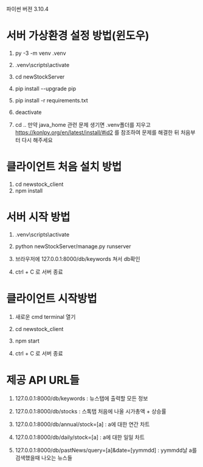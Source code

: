파이썬 버젼 3.10.4


# 서버 가상환경 설정 방법(윈도우)

1. py -3 -m venv .venv
2. .venv\scripts\activate

3. cd newStockServer
4. pip install --upgrade pip

5. pip install -r requirements.txt
6. deactivate

7. cd ..
만약 java_home 관련 문제 생기면 .venv폴더를 지우고 https://konlpy.org/en/latest/install/#id2 를 참조하여 문제를 해결한 뒤 처음부터 다시 해주세요

# 클라이언트 처음 설치 방법

1. cd newstock_client
2. npm install

# 서버 시작 방법

1. .venv\scripts\activate
2. python newStockServer/manage.py runserver

3. 브라우저에 127.0.0.1:8000/db/keywords 쳐서 db확인
4. ctrl + C 로 서버 종료

#  클라이언트 시작방법

1. 새로운 cmd terminal 열기
2. cd newstock_client

3. npm start
4. ctrl + C 로 서버 종료


# 제공 API URL들
1. 127.0.0.1:8000/db/keywords : 뉴스탭에 출력할 모든 정보
2. 127.0.0.1:8000/db/stocks : 스톡탭 처음에 나올 시가총액 + 상승률

3. 127.0.0.1:8000/db/annual/stock=[a] : a에 대한 연간 차트
4. 127.0.0.1:8000/db/daily/stock=[a] : a에 대한 일일 차트

5. 127.0.0.1:8000/db/pastNews/query=[a]&date=[yymmdd] : 
    yymmdd날 a를 검색했을때 나오는 뉴스들
